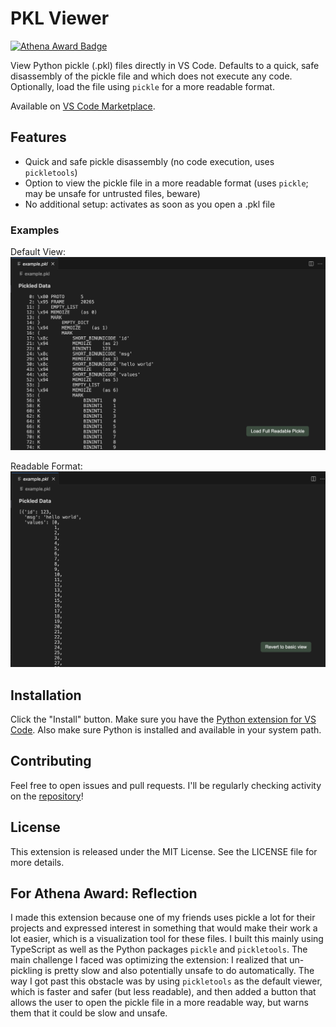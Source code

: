 # PKL Viewer
[![Athena Award Badge](https://img.shields.io/endpoint?url=https%3A%2F%2Faward.athena.hackclub.com%2Fapi%2Fbadge)](https://award.athena.hackclub.com?utm_source=readme)

View Python pickle (.pkl) files directly in VS Code. Defaults to a quick, safe disassembly of the pickle file and which does not execute any code. Optionally, load the file using `pickle` for a more readable format.

Available on [VS Code Marketplace](https://marketplace.visualstudio.com/items?itemName=alarm.pkl-viewer).

## Features

- Quick and safe pickle disassembly (no code execution, uses `pickletools`)
- Option to view the pickle file in a more readable format (uses `pickle`; may be unsafe for untrusted files, beware)
- No additional setup: activates as soon as you open a .pkl file

### Examples
Default View:
![example1](https://raw.githubusercontent.com/alaramartin/pkl-viewer/refs/heads/main/example-pkl-default.png)

Readable Format:
![example2](https://raw.githubusercontent.com/alaramartin/pkl-viewer/refs/heads/main/example-pkl-full.png)

## Installation

Click the "Install" button. Make sure you have the [Python extension for VS Code](https://marketplace.visualstudio.com/items?itemName=ms-python.python). Also make sure Python is installed and available in your system path.

## Contributing

Feel free to open issues and pull requests. I'll be regularly checking activity on the [repository](https://github.com/alaramartin/pkl-viewer)!

## License

This extension is released under the MIT License. See the LICENSE file for more details.

## For Athena Award: Reflection

I made this extension because one of my friends uses pickle a lot for their projects and expressed interest in something that would make their work a lot easier, which is a visualization tool for these files. I built this mainly using TypeScript as well as the Python packages `pickle` and `pickletools`. The main challenge I faced was optimizing the extension: I realized that un-pickling is pretty slow and also potentially unsafe to do automatically. The way I got past this obstacle was by using `pickletools` as the default viewer, which is faster and safer (but less readable), and then added a button that allows the user to open the pickle file in a more readable way, but warns them that it could be slow and unsafe.